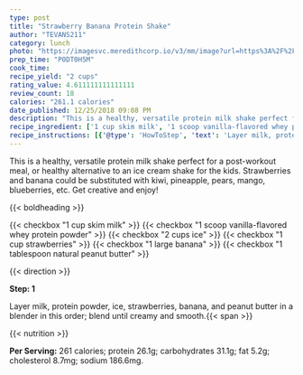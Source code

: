 ```yaml
---
type: post
title: "Strawberry Banana Protein Shake"
author: "TEVANS211"
category: lunch
photo: "https://imagesvc.meredithcorp.io/v3/mm/image?url=https%3A%2F%2Fimages.media-allrecipes.com%2Fuserphotos%2F5064472.jpg"
prep_time: "P0DT0H5M"
cook_time: 
recipe_yield: "2 cups"
rating_value: 4.611111111111111
review_count: 18
calories: "261.1 calories"
date_published: 12/25/2018 09:08 PM
description: "This is a healthy, versatile protein milk shake perfect for a post-workout meal, or healthy alternative to an ice cream shake for the kids. Strawberries and banana could be substituted with kiwi, pineapple, pears, mango, blueberries, etc. Get creative and enjoy!"
recipe_ingredient: ['1 cup skim milk', '1 scoop vanilla-flavored whey protein powder', '2 cups ice', '1 cup strawberries', '1 large banana', '1 tablespoon natural peanut butter']
recipe_instructions: [{'@type': 'HowToStep', 'text': 'Layer milk, protein powder, ice, strawberries, banana, and peanut butter in a blender in this order; blend until creamy and smooth.\n'}]
---
```


This is a healthy, versatile protein milk shake perfect for a post-workout meal, or healthy alternative to an ice cream shake for the kids. Strawberries and banana could be substituted with kiwi, pineapple, pears, mango, blueberries, etc. Get creative and enjoy! 

{{< boldheading >}}

{{< checkbox "1 cup skim milk" >}}
{{< checkbox "1 scoop vanilla-flavored whey protein powder" >}}
{{< checkbox "2 cups ice" >}}
{{< checkbox "1 cup strawberries" >}}
{{< checkbox "1 large banana" >}}
{{< checkbox "1 tablespoon natural peanut butter" >}}


{{< direction >}}

**Step: 1**

Layer milk, protein powder, ice, strawberries, banana, and peanut butter in a blender in this order; blend until creamy and smooth.{{< span >}}

{{< nutrition >}}

**Per Serving:** 261 calories; protein 26.1g; carbohydrates 31.1g; fat 5.2g; cholesterol 8.7mg; sodium 186.6mg.